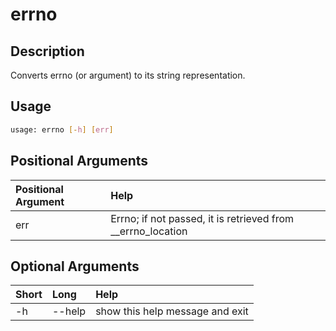 <!-- THIS PART OF THIS FILE IS AUTOGENERATED. DO NOT MODIFY IT. See scripts/generate_docs.sh -->




# errno

## Description


Converts errno (or argument) to its string representation.
## Usage


```bash
usage: errno [-h] [err]

```
## Positional Arguments

|Positional Argument|Help|
| :--- | :--- |
|err|Errno; if not passed, it is retrieved from __errno_location|

## Optional Arguments

|Short|Long|Help|
| :--- | :--- | :--- |
|-h|--help|show this help message and exit|

<!-- END OF AUTOGENERATED PART. Do not modify this line or the line below, they mark the end of the auto-generated part of the file. If you want to extend the documentation in a way which cannot easily be done by adding to the command help description, write below the following line. -->
<!-- ------------\>8---- ----\>8---- ----\>8------------ -->
